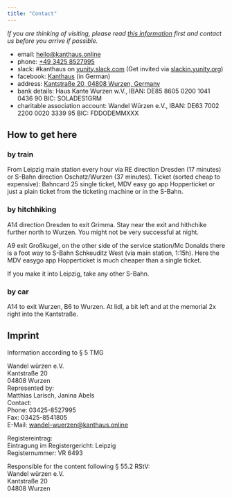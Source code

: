 ```yaml
---
title: "Contact"
---
```

*If you are thinking of visiting, please read [this information](../about/visiting/) first and contact us before you arrive if possible.*

- email: [hello@kanthaus.online](mailto:hello@kanthaus.online)
- phone: <a href="tel:+4934258527995">+49 3425 8527995</a>
- slack: #kanthaus on [yunity.slack.com](https://yunity.slack.com) (Get invited via [slackin.yunity.org](https://slackin.yunity.org))
- facebook: [Kanthaus](https://www.facebook.com/kanthaus.online/) (in German)
- address: [Kantstraße 20, 04808 Wurzen, Germany](https://www.openstreetmap.org/search?query=20%20kantstrasse%20wurzen#map=19/51.36711/12.74075&layers=N)
- bank details: Haus Kante Wurzen w.V., IBAN: DE85 8605 0200 1041 0436 90  BIC: SOLADES1GRM
- charitable association account: Wandel Würzen e.V., IBAN: DE63 7002 2200 0020 3339 95 BIC: FDDODEMMXXX

## How to get here

### by train
From Leipzig main station every hour via RE direction Dresden (17 minutes) or S-Bahn direction Oschatz/Wurzen (37 minutes).
Ticket (sorted cheap to expensive): Bahncard 25 single ticket, MDV easy go app Hopperticket or just a plain ticket from the ticketing machine or in the S-Bahn.

### by hitchhiking
A14 direction Dresden to exit Grimma.
Stay near the exit and hithchike further north to Wurzen. You might not be very successful at night.

A9 exit Großkugel, on the other side of the service station/Mc Donalds there is a foot way to S-Bahn Schkeuditz West (via main station, 1:15h).
Here the MDV easygo app Hopperticket is much cheaper than a single ticket.

If you make it into Leipzig, take any other S-Bahn.

### by car
A14 to exit Wurzen, B6 to Wurzen. At lidl, a bit left and at the memorial 2x right into the Kantstraße.

## Imprint
Information according to § 5 TMG

Wandel würzen e.V.<br />
Kantstraße 20<br />
04808 Wurzen<br />
Represented by:<br />
Matthias Larisch, Janina Abels<br />
Contact:<br />
Phone: 03425-8527995<br />
Fax: 03425-8541805<br />
E-Mail: wandel-wuerzen@kanthaus.online<br />

Registereintrag:<br />
Eintragung im Registergericht: Leipzig<br />
Registernummer: VR 6493<br />

Responsible for the content following § 55.2 RStV:<br />
Wandel würzen e.V.<br />
Kantstraße 20<br />
04808 Wurzen<br />
